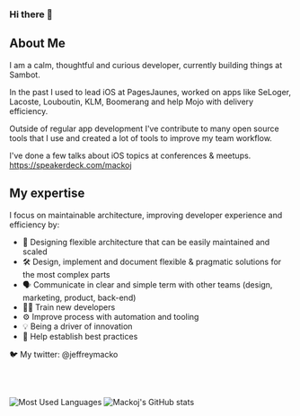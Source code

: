 ### Hi there 👋


## About Me
I am a calm, thoughtful and curious developer, currently building things at Sambot.

In the past I used to lead iOS at PagesJaunes, worked on apps like SeLoger, Lacoste, Louboutin, KLM, Boomerang and help Mojo with delivery efficiency.

Outside of regular app development I've contribute to many open source tools that I use and created a lot of tools to improve my team workflow.

I've done a few talks about iOS topics at conferences & meetups. https://speakerdeck.com/mackoj

## My expertise

I focus on maintainable architecture, improving developer experience and efficiency by:
- 🤔 Designing flexible architecture that can be easily maintained and scaled
- 🛠️ Design, implement and document flexible & pragmatic solutions for the most complex parts
- 🗣 Communicate in clear and simple term with other teams (design, marketing, product, back-end)
- 🧑‍💻 Train new developers
- ⚙️ Improve process with automation and tooling
- 💡 Being a driver of innovation
- 👥 Help establish best practices

🐦 My twitter: @jeffreymacko

<br/>
<br/>

![Most Used Languages](https://github-readme-stats.vercel.app/api/top-langs?username=mackoj&show_icons=true&locale=en&layout=compact&count_private=true)
![Mackoj's GitHub stats](https://github-readme-stats.vercel.app/api?username=mackoj&theme=default&show_icons=true&count_private=true)
